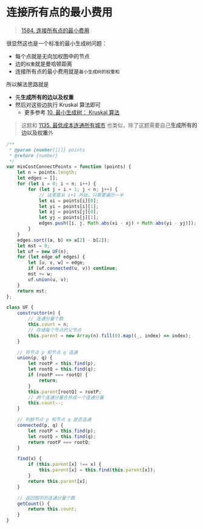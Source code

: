 
# 连接所有点的最小费用



> [1584. 连接所有点的最小费用](https://leetcode.cn/problems/min-cost-to-connect-all-points/)


很显然这也是一个标准的最小生成树问题：
- 每个点就是无向加权图中的节点
- 边的`权重`就是曼哈顿距离
- 连接所有点的最小费用就是`最小生成树的权重和`


所以解法思路就是
- 先**生成所有的边以及权重**
- 然后对这些边执行 Kruskal 算法即可
	- 更多参考 [10. 最小生成树： Kruskal 算法](/post/e8xepq51sd.html)


> 这题和 [1135. 最低成本连通所有城市](/post/hswyag57vx.html) 也类似，除了这题需要自己**生成所有的边以及权重**外


```javascript
/**
 * @param {number[][]} points
 * @return {number}
 */
var minCostConnectPoints = function (points) {
    let n = points.length;
    let edges = [];
    for (let i = 0; i < n; i++) {
        for (let j = i + 1; j < n; j++) {
            // 这里是从 i+1 开始，只需要遍历一半
            let xi = points[i][0];
            let yi = points[i][1];
            let xj = points[j][0];
            let yj = points[j][1];
            edges.push([i, j, Math.abs(xi - xj) + Math.abs(yi - yj)]);
        }
    }
    edges.sort((a, b) => a[2] - b[2]);
    let mst = 0;
    let uf = new UF(n);
    for (let edge of edges) {
        let [u, v, w] = edge;
        if (uf.connected(u, v)) continue;
        mst += w;
        uf.union(u, v);
    }
    return mst;
};

class UF {
    constructor(n) {
        // 连通分量个数
        this.count = n;
        // 存储每个节点的父节点
        this.parent = new Array(n).fill(0).map((_, index) => index);
    }

    // 将节点 p 和节点 q 连通
    union(p, q) {
        let rootP = this.find(p);
        let rootQ = this.find(q);
        if (rootP === rootQ) {
            return;
        }
        this.parent[rootQ] = rootP;
        // 两个连通分量合并成一个连通分量
        this.count--;
    }

    // 判断节点 p 和节点 q 是否连通
    connected(p, q) {
        let rootP = this.find(p);
        let rootQ = this.find(q);
        return rootP === rootQ;
    }

    find(x) {
        if (this.parent[x] !== x) {
            this.parent[x] = this.find(this.parent[x]);
        }
        return this.parent[x];
    }

    // 返回图中的连通分量个数
    getCount() {
        return this.count;
    }
}

```




